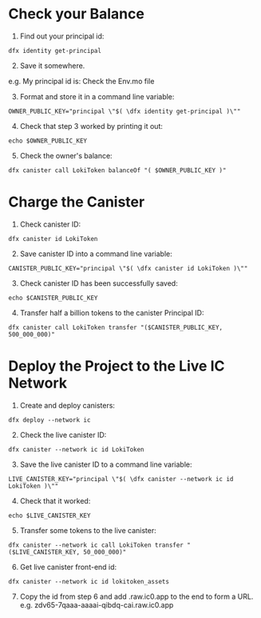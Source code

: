 # Check your Balance

1. Find out your principal id:

```
dfx identity get-principal
```

2. Save it somewhere.

e.g. My principal id is: Check the Env.mo file


3. Format and store it in a command line variable:
```
OWNER_PUBLIC_KEY="principal \"$( \dfx identity get-principal )\""
```

4. Check that step 3 worked by printing it out:
```
echo $OWNER_PUBLIC_KEY
```

5. Check the owner's balance:
```
dfx canister call LokiToken balanceOf "( $OWNER_PUBLIC_KEY )"
```

# Charge the Canister


1. Check canister ID:
```
dfx canister id LokiToken
```

2. Save canister ID into a command line variable:
```
CANISTER_PUBLIC_KEY="principal \"$( \dfx canister id LokiToken )\""
```

3. Check canister ID has been successfully saved:
```
echo $CANISTER_PUBLIC_KEY
```

4. Transfer half a billion tokens to the canister Principal ID:
```
dfx canister call LokiToken transfer "($CANISTER_PUBLIC_KEY, 500_000_000)"
```

# Deploy the Project to the Live IC Network

1. Create and deploy canisters:

```
dfx deploy --network ic
```

2. Check the live canister ID:
```
dfx canister --network ic id LokiToken
```

3. Save the live canister ID to a command line variable:
```
LIVE_CANISTER_KEY="principal \"$( \dfx canister --network ic id LokiToken )\""
```

4. Check that it worked:
```
echo $LIVE_CANISTER_KEY
```

5. Transfer some tokens to the live canister:
```
dfx canister --network ic call LokiToken transfer "($LIVE_CANISTER_KEY, 50_000_000)"
```

6. Get live canister front-end id:
```
dfx canister --network ic id lokitoken_assets
```
7. Copy the id from step 6 and add .raw.ic0.app to the end to form a URL.
e.g. zdv65-7qaaa-aaaai-qibdq-cai.raw.ic0.app